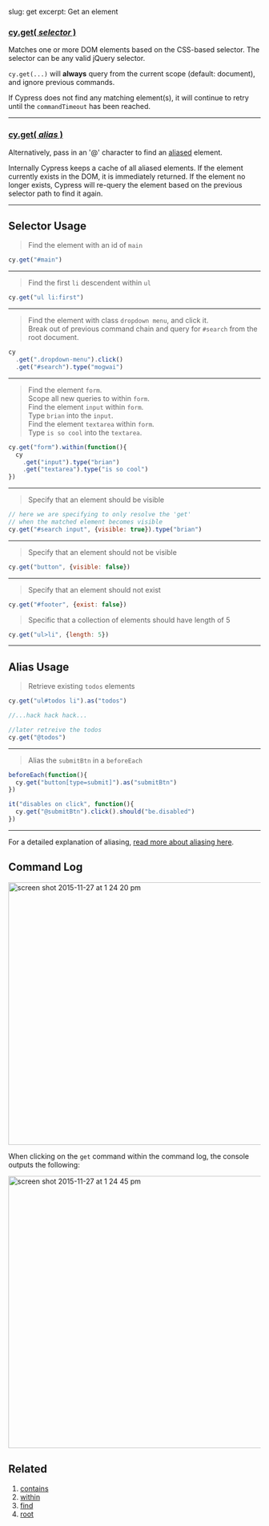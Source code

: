 slug: get
excerpt: Get an element

### [cy.get( *selector* )](#selector-usage)
Matches one or more DOM elements based on the CSS-based selector.  The selector can be any valid jQuery selector.

`cy.get(...)` will **always** query from the current scope (default: document), and ignore previous commands.

If Cypress does not find any matching element(s), it will continue to retry until the `commandTimeout` has been reached.

***

### [cy.get( *alias* )](#alias-usage)
Alternatively, pass in an '@' character to find an [aliased](http://on.cypress.io/guides/using-aliases) element.

Internally Cypress keeps a cache of all aliased elements.  If the element currently exists in the DOM, it is immediately returned.  If the element no longer exists, Cypress will re-query the element based on the previous selector path to find it again.

***

## Selector Usage

> Find the element with an id of `main`

```javascript
cy.get("#main")
```

***

> Find the first `li` descendent within `ul`

```javascript
cy.get("ul li:first")
```

***

> Find the element with class `dropdown menu`, and click it. <br>
> Break out of previous command chain and query for `#search` from the root document.

```javascript
cy
  .get(".dropdown-menu").click()
  .get("#search").type("mogwai")
```

***

> Find the element `form`. <br>
> Scope all new queries to within `form`. <br>
> Find the element `input` within `form`. <br>
> Type `brian` into the `input`. <br>
> Find the element `textarea` within `form`. <br>
> Type `is so cool` into the `textarea`.

```javascript
cy.get("form").within(function(){
  cy
    .get("input").type("brian")
    .get("textarea").type("is so cool")
})
```

***

> Specify that an element should be visible

```javascript
// here we are specifying to only resolve the 'get'
// when the matched element becomes visible
cy.get("#search input", {visible: true}).type("brian")
```

***

> Specify that an element should not be visible

```javascript
cy.get("button", {visible: false})
```

***

> Specify that an element should not exist

```javascript
cy.get("#footer", {exist: false})
```

> Specific that a collection of elements should have length of 5

```javascript
cy.get("ul>li", {length: 5})
```

***

## Alias Usage

> Retrieve existing `todos` elements

```javascript
cy.get("ul#todos li").as("todos")

//...hack hack hack...

//later retreive the todos
cy.get("@todos")
```

***

> Alias the `submitBtn` in a `beforeEach`

```javascript
beforeEach(function(){
  cy.get("button[type=submit]").as("submitBtn")
})

it("disables on click", function(){
  cy.get("@submitBtn").click().should("be.disabled")
})
```

***

For a detailed explanation of aliasing, [read more about aliasing here](http://on.cypress.io/guides/using-aliases).

## Command Log

<img width="524" alt="screen shot 2015-11-27 at 1 24 20 pm" src="https://cloud.githubusercontent.com/assets/1271364/11446808/5d2f2180-950a-11e5-8645-4f0f14321f86.png">

When clicking on the `get` command within the command log, the console outputs the following:

<img width="543" alt="screen shot 2015-11-27 at 1 24 45 pm" src="https://cloud.githubusercontent.com/assets/1271364/11446809/61a6f4f4-950a-11e5-9b23-a9efa1fbccfc.png">

## Related

1. [contains](http://on.cypress.io/api/contains)
2. [within](http://on.cypress.io/api/within)
3. [find](http://on.cypress.io/api/find)
4. [root](http://on.cypress.io/api/root)